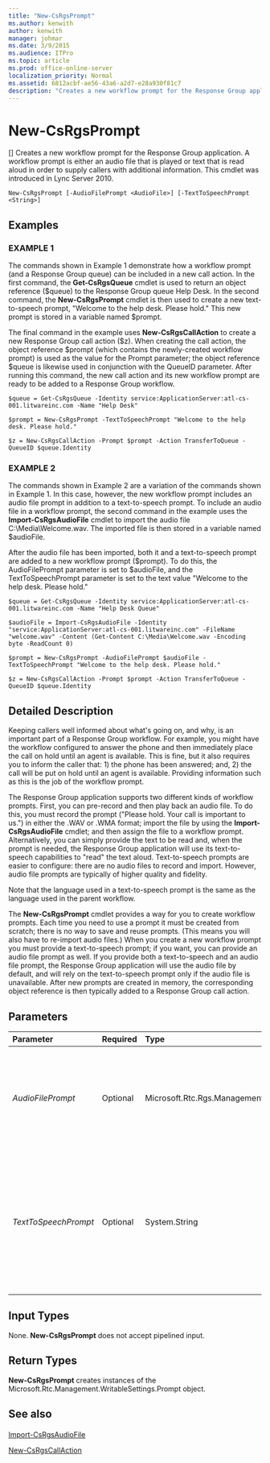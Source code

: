 ```yaml
---
title: "New-CsRgsPrompt"
ms.author: kenwith
author: kenwith
manager: johmar
ms.date: 3/9/2015
ms.audience: ITPro
ms.topic: article
ms.prod: office-online-server
localization_priority: Normal
ms.assetid: 6812acbf-ae56-43a6-a2d7-e28a930f81c7
description: "Creates a new workflow prompt for the Response Group application. A workflow prompt is either an audio file that is played or text that is read aloud in order to supply callers with additional information. This cmdlet was introduced in Lync Server 2010."
---
```


# New-CsRgsPrompt
[]
Creates a new workflow prompt for the Response Group application. A workflow prompt is either an audio file that is played or text that is read aloud in order to supply callers with additional information. This cmdlet was introduced in Lync Server 2010.
  
```
New-CsRgsPrompt [-AudioFilePrompt <AudioFile>] [-TextToSpeechPrompt <String>]
```

## Examples

### EXAMPLE 1

The commands shown in Example 1 demonstrate how a workflow prompt (and a Response Group queue) can be included in a new call action. In the first command, the **Get-CsRgsQueue** cmdlet is used to return an object reference ($queue) to the Response Group queue Help Desk. In the second command, the **New-CsRgsPrompt** cmdlet is then used to create a new text-to-speech prompt, "Welcome to the help desk. Please hold." This new prompt is stored in a variable named $prompt.
  
The final command in the example uses **New-CsRgsCallAction** to create a new Response Group call action ($z). When creating the call action, the object reference $prompt (which contains the newly-created workflow prompt) is used as the value for the Prompt parameter; the object reference $queue is likewise used in conjunction with the QueueID parameter. After running this command, the new call action and its new workflow prompt are ready to be added to a Response Group workflow.
  
```
$queue = Get-CsRgsQueue -Identity service:ApplicationServer:atl-cs-001.litwareinc.com -Name "Help Desk"

$prompt = New-CsRgsPrompt -TextToSpeechPrompt "Welcome to the help desk. Please hold."

$z = New-CsRgsCallAction -Prompt $prompt -Action TransferToQueue -QueueID $queue.Identity

```

### EXAMPLE 2

The commands shown in Example 2 are a variation of the commands shown in Example 1. In this case, however, the new workflow prompt includes an audio file prompt in addition to a text-to-speech prompt. To include an audio file in a workflow prompt, the second command in the example uses the **Import-CsRgsAudioFile** cmdlet to import the audio file C:\Media\Welcome.wav. The imported file is then stored in a variable named $audioFile.
  
After the audio file has been imported, both it and a text-to-speech prompt are added to a new workflow prompt ($prompt). To do this, the AudioFilePrompt parameter is set to $audioFile, and the TextToSpeechPrompt parameter is set to the text value "Welcome to the help desk. Please hold."
  
```
$queue = Get-CsRgsQueue -Identity service:ApplicationServer:atl-cs-001.litwareinc.com -Name "Help Desk Queue"

$audioFile = Import-CsRgsAudioFile -Identity "service:ApplicationServer:atl-cs-001.litwareinc.com" -FileName "welcome.wav" -Content (Get-Content C:\Media\Welcome.wav -Encoding byte -ReadCount 0)

$prompt = New-CsRgsPrompt -AudioFilePrompt $audioFile -TextToSpeechPrompt "Welcome to the help desk. Please hold."

$z = New-CsRgsCallAction -Prompt $prompt -Action TransferToQueue -QueueID $queue.Identity
```

## Detailed Description

Keeping callers well informed about what's going on, and why, is an important part of a Response Group workflow. For example, you might have the workflow configured to answer the phone and then immediately place the call on hold until an agent is available. This is fine, but it also requires you to inform the caller that: 1) the phone has been answered; and, 2) the call will be put on hold until an agent is available. Providing information such as this is the job of the workflow prompt.
  
The Response Group application supports two different kinds of workflow prompts. First, you can pre-record and then play back an audio file. To do this, you must record the prompt ("Please hold. Your call is important to us.") in either the .WAV or .WMA format; import the file by using the **Import-CsRgsAudioFile** cmdlet; and then assign the file to a workflow prompt. Alternatively, you can simply provide the text to be read and, when the prompt is needed, the Response Group application will use its text-to-speech capabilities to "read" the text aloud. Text-to-speech prompts are easier to configure: there are no audio files to record and import. However, audio file prompts are typically of higher quality and fidelity.
  
Note that the language used in a text-to-speech prompt is the same as the language used in the parent workflow.
  
The **New-CsRgsPrompt** cmdlet provides a way for you to create workflow prompts. Each time you need to use a prompt it must be created from scratch; there is no way to save and reuse prompts. (This means you will also have to re-import audio files.) When you create a new workflow prompt you must provide a text-to-speech prompt; if you want, you can provide an audio file prompt as well. If you provide both a text-to-speech and an audio file prompt, the Response Group application will use the audio file by default, and will rely on the text-to-speech prompt only if the audio file is unavailable. After new prompts are created in memory, the corresponding object reference is then typically added to a Response Group call action.
  
## Parameters

|**Parameter**|**Required**|**Type**|**Description**|
|:-----|:-----|:-----|:-----|
| _AudioFilePrompt_ <br/> |Optional  <br/> |Microsoft.Rtc.Rgs.Management.WritableSettings.AudioFile  <br/> |Audio file to be played when the workflow is activated. The audio file must be imported by using the **Import-CsRgsAudioFile** cmdlet. <br/> |
| _TextToSpeechPrompt_ <br/> |Optional  <br/> |System.String  <br/> |Text-to-speech (TTS) prompt to be read when the workflow is activated. The TTS prompt, which is used only if an audio file is not specified, can contain a maximum of 4096 characters.  <br/> |
   
## Input Types

None. **New-CsRgsPrompt** does not accept pipelined input.
  
## Return Types

 **New-CsRgsPrompt** creates instances of the Microsoft.Rtc.Management.WritableSettings.Prompt object.
  
## See also

#### 

[Import-CsRgsAudioFile](import-csrgsaudiofile.md)
  
[New-CsRgsCallAction](new-csrgscallaction.md)

